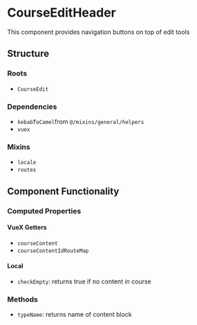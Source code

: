CourseEditHeader
===============
This component provides navigation buttons on top of edit tools 

## Structure

### Roots
* `CourseEdit`

### Dependencies
* `kebabُToCamel`from `@/mixins/general/helpers`
* `vuex`

### Mixins
* `locale`
* `routes`

Component Functionality
---------

### Computed Properties
#### VueX Getters
- `courseContent`
- `courseContentIdRouteMap`

#### Local
- `checkEmpty`: returns true if no content in course 

### Methods
- `typeName`: returns name of content block 
